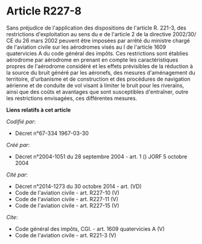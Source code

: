 # Article R227-8

Sans préjudice de l'application des dispositions de l'article R. 221-3, des restrictions d'exploitation au sens du e de
l'article 2 de la directive 2002/30/ CE du 26 mars 2002 peuvent être imposées par arrêté du ministre chargé de l'aviation
civile sur les aérodromes visés au I de l'article 1609 quatervicies A du code général des impôts. Ces restrictions sont
établies aérodrome par aérodrome en prenant en compte les caractéristiques propres de l'aérodrome considéré et les effets
prévisibles de la réduction à la source du bruit généré par les aéronefs, des mesures d'aménagement du territoire,
d'urbanisme et de construction et des procédures de navigation aérienne et de conduite de vol visant à limiter le bruit pour
les riverains, ainsi que des coûts et avantages que sont susceptibles d'entraîner, outre les restrictions envisagées, ces
différentes mesures.

**Liens relatifs à cet article**

_Codifié par_:

  - Décret n°67-334 1967-03-30

_Créé par_:

  - Décret n°2004-1051 du 28 septembre 2004 - art. 1 () JORF 5 octobre 2004

_Cité par_:

  - Décret n°2014-1273 du 30 octobre 2014 - art. (VD)
  - Code de l'aviation civile - art. R227-10 (V)
  - Code de l'aviation civile - art. R227-11 (V)
  - Code de l'aviation civile - art. R227-15 (V)

_Cite_:

  - Code général des impôts, CGI. - art. 1609 quatervicies A (V)
  - Code de l'aviation civile - art. R221-3 (V)

